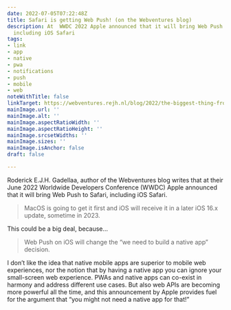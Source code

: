 ```yaml
---
date: 2022-07-05T07:22:48Z
title: Safari is getting Web Push! (on the Webventures blog)
description: At  WWDC 2022 Apple announced that it will bring Web Push to Safari,
  including iOS Safari
tags:
- link
- app
- native
- pwa
- notifications
- push
- mobile
- web
noteWithTitle: false
linkTarget: https://webventures.rejh.nl/blog/2022/the-biggest-thing-from-wwdc22/
mainImage.url: ''
mainImage.alt: ''
mainImage.aspectRatioWidth: ''
mainImage.aspectRatioHeight: ''
mainImage.srcsetWidths: ''
mainImage.sizes: ''
mainImage.isAnchor: false
draft: false

---
```

Roderick E.J.H. Gadellaa, author of the Webventures blog writes that at their June 2022 Worldwide Developers Conference (WWDC) Apple announced that it will bring Web Push to Safari, including iOS Safari.

> MacOS is going to get it first and iOS will receive it in a later iOS 16.x update, sometime in 2023.

This could be a big deal, because…

> Web Push on iOS will change the “we need to build a native app” decision.

I don’t like the idea that native mobile apps are superior to mobile web experiences, nor the notion that by having a native app you can ignore your small-screen web experience. PWAs and native apps can co-exist in harmony and address different use cases. But also web APIs are becoming more powerful all the time, and this announcement by Apple provides fuel for the argument that “you might not need a native app for that!”